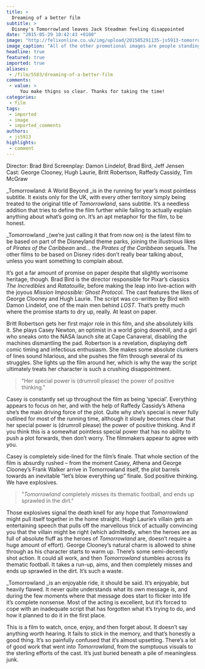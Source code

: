 ```yaml
---
title: >
  Dreaming of a better film
subtitle: >
  Disney's Tomorrowland leaves Jack Steadman feeling disappointed
date: "2015-05-29 10:42:43 +0100"
image: "http://felixonline.co.uk/img/upload/201505291135-js5913-tomorrowland-1-cmyk.jpg"
image_caption: "All of the other promotional images are people standing in a field of corn."
headline: true
featured: true
imported: true
aliases:
 - /film/5583/dreaming-of-a-better-film
comments:
 - value: >
     You make thigns so clear. Thanks for taking the time!
categories:
 - film
tags:
 - imported
 - image
 - imported_comments
authors:
 - js5913
highlights:
 - comment
---
```


Director: Brad Bird Screenplay: Damon Lindelof, Brad Bird, Jeff Jensen Cast: George Clooney, Hugh Laurie, Britt Robertson, Raffedy Cassidy, Tim McGraw

_Tomorrowland: A World Beyond _is in the running for year’s most pointless subtitle. It exists only for the UK, with every other territory simply being treated to the original title of _Tomorrowland_, sans subtitle. It’s a needless addition that tries to define the film further while failing to actually explain anything about what’s going on. It’s an apt metaphor for the film, to be honest.

_Tomorrowland _(we’re just calling it that from now on) is the latest film to be based on part of the Disneyland theme parks, joining the illustrious likes of _Pirates of the Caribbean_ and… the _Pirates of the Caribbean_ sequels. The other films to be based on Disney rides don’t really bear talking about, unless you want something to complain about.

It’s got a far amount of promise on paper despite that slightly worrisome heritage, though. Brad Bird is the director responsible for Pixar’s classics _The Incredibles_ and _Ratatouille_, before making the leap into live-action with the joyous _Mission Impossible: Ghost Protocol_. The cast features the likes of George Clooney and Hugh Laurie. The script was co-written by Bird with Damon Lindelof, one of the main men behind _LOST_. That’s pretty much where the promise starts to dry up, really. At least on paper.

Britt Robertson gets her first major role in this film, and she absolutely kills it. She plays Casey Newton, an optimist in a world going downhill, and a girl who sneaks onto the NASA launch site at Cape Canaveral, disabling the machines dismantling the pad. Robertson is a revelation, displaying deft comic timing and infectious enthusiasm. She makes some absolute clunkers of lines sound hilarious, and she pushes the film through several of its struggles. She lights up the film around her, which is why the way the script ultimately treats her character is such a crushing disappointment.

> "Her special power is (drumroll please) the power of positive thinking."

Casey is constantly set up throughout the film as being ‘special’. Everything appears to focus on her, and with the help of Raffedy Cassidy’s Athena she’s the main driving force of the plot. Quite why she’s special is never fully outlined for most of the running time, although it slowly becomes clear that her special power is (drumroll please) the power of positive thinking. And if you think this is a somewhat pointless special power that has no ability to push a plot forwards, then don’t worry. The filmmakers appear to agree with you.

Casey is completely side-lined for the film’s finale. That whole section of the film is absurdly rushed – from the moment Casey, Athena and George Clooney’s Frank Walker arrive in Tomorrowland itself, the plot barrels towards an inevitable “let’s blow everything up” finale. Sod positive thinking. We have explosives.

> "_Tomorrowland_ completely misses its thematic football, and ends up sprawled in the dirt."

Those explosives signal the death knell for any hope that _Tomorrowland_ might pull itself together in the home straight. Hugh Laurie’s villain gets an entertaining speech that pulls off the marvellous trick of actually convincing you that the villain might be right (which admittedly, when the heroes are as full of absolute fluff as the heroes of _Tomorrowland_ are, doesn’t require a huge amount of effort). George Clooney’s natural charm is allowed to shine through as his character starts to warm up. There’s some semi-decently shot action. It could all work, and then _Tomorrowland_ stumbles across its thematic football. It takes a run-up, aims, and then completely misses and ends up sprawled in the dirt. It’s such a waste.

_Tomorrowland _is an enjoyable ride, it should be said. It’s enjoyable, but heavily flawed. It never quite understands what its own message is, and during the few moments where that message does start to flicker into life it’s complete nonsense. Most of the acting is excellent, but it’s forced to cope with an inadequate script that has forgotten what it’s trying to do, and how it planned to do it in the first place.

This is a film to watch, once, enjoy, and then forget about. It doesn’t say anything worth hearing. It fails to stick in the memory, and that’s honestly a good thing. It’s so painfully confused that it’s almost upsetting. There’s a lot of good work that went into _Tomorrowland_, from the sumptuous visuals to the sterling efforts of the cast. It’s just buried beneath a pile of meaningless junk.
